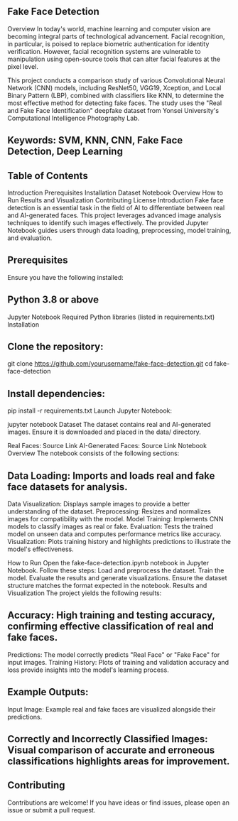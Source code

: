 ## Fake Face Detection
Overview
In today's world, machine learning and computer vision are becoming integral parts of technological advancement. Facial recognition, in particular, is poised to replace biometric authentication for identity verification. However, facial recognition systems are vulnerable to manipulation using open-source tools that can alter facial features at the pixel level.

This project conducts a comparison study of various Convolutional Neural Network (CNN) models, including ResNet50, VGG19, Xception, and Local Binary Pattern (LBP), combined with classifiers like KNN, to determine the most effective method for detecting fake faces. The study uses the "Real and Fake Face Identification" deepfake dataset from Yonsei University's Computational Intelligence Photography Lab.

## Keywords: SVM, KNN, CNN, Fake Face Detection, Deep Learning

## Table of Contents
Introduction
Prerequisites
Installation
Dataset
Notebook Overview
How to Run
Results and Visualization
Contributing
License
Introduction
Fake face detection is an essential task in the field of AI to differentiate between real and AI-generated faces. This project leverages advanced image analysis techniques to identify such images effectively. The provided Jupyter Notebook guides users through data loading, preprocessing, model training, and evaluation.

## Prerequisites
Ensure you have the following installed:

## Python 3.8 or above
Jupyter Notebook
Required Python libraries (listed in requirements.txt)
Installation

## Clone the repository:
git clone https://github.com/yourusername/fake-face-detection.git
cd fake-face-detection

## Install dependencies:
pip install -r requirements.txt
Launch Jupyter Notebook:


jupyter notebook
Dataset
The dataset contains real and AI-generated images. Ensure it is downloaded and placed in the data/ directory.

Real Faces: Source Link
AI-Generated Faces: Source Link
Notebook Overview
The notebook consists of the following sections:

## Data Loading: Imports and loads real and fake face datasets for analysis.
Data Visualization: Displays sample images to provide a better understanding of the dataset.
Preprocessing: Resizes and normalizes images for compatibility with the model.
Model Training: Implements CNN models to classify images as real or fake.
Evaluation: Tests the trained model on unseen data and computes performance metrics like accuracy.
Visualization: Plots training history and highlights predictions to illustrate the model's effectiveness.

How to Run
Open the fake-face-detection.ipynb notebook in Jupyter Notebook.
Follow these steps:
Load and preprocess the dataset.
Train the model.
Evaluate the results and generate visualizations.
Ensure the dataset structure matches the format expected in the notebook.
Results and Visualization
The project yields the following results:

## Accuracy: High training and testing accuracy, confirming effective classification of real and fake faces.
Predictions: The model correctly predicts "Real Face" or "Fake Face" for input images.
Training History: Plots of training and validation accuracy and loss provide insights into the model's learning process.

## Example Outputs:
Input Image: Example real and fake faces are visualized alongside their predictions.

## Correctly and Incorrectly Classified Images: Visual comparison of accurate and erroneous classifications highlights areas for improvement.

## Contributing
Contributions are welcome! If you have ideas or find issues, please open an issue or submit a pull request.

